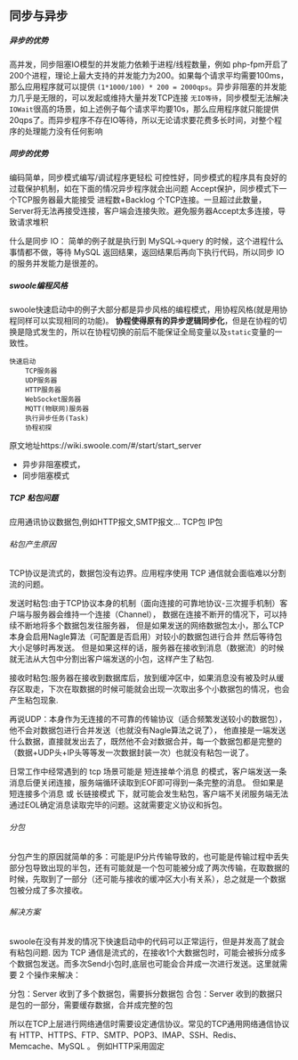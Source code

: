 ## 同步与异步

##### 异步的优势

高并发，同步阻塞IO模型的并发能力依赖于进程/线程数量，例如 php-fpm开启了200个进程，理论上最大支持的并发能力为200。如果每个请求平均需要100ms，
那么应用程序就可以提供 `(1*1000/100) * 200 = 2000qps`。异步非阻塞的并发能力几乎是无限的，可以发起或维持大量并发TCP连接
`无IO等待`，同步模型无法解决`IOWait`很高的场景，如上述例子每个请求平均要10s，那么应用程序就只能提供20qps了。而异步程序不存在IO等待，所以无论请求要花费多长时间，对整个程序的处理能力没有任何影响

##### 同步的优势

编码简单，同步模式编写/调试程序更轻松
可控性好，同步模式的程序具有良好的过载保护机制，如在下面的情况异步程序就会出问题
Accept保护，同步模式下一个TCP服务器最大能接受 进程数+Backlog 个TCP连接。一旦超过此数量，Server将无法再接受连接，客户端会连接失败。避免服务器Accept太多连接，导致请求堆积

什么是同步 IO：
简单的例子就是执行到 MySQL->query 的时候，这个进程什么事情都不做，等待 MySQL 返回结果，返回结果后再向下执行代码，所以同步 IO 的服务并发能力是很差的。

##### swoole编程风格 

swoole快速启动中的例子大部分都是异步风格的编程模式，用协程风格(就是用协程同样可以实现相同的功能)。
**协程使得原有的异步逻辑同步化**，但是在协程的切换是隐式发生的，所以在协程切换的前后不能保证全局变量以及`static`变量的一致性。

    快速启动
        TCP服务器
        UDP服务器
        HTTP服务器
        WebSocket服务器
        MQTT(物联网)服务器
        执行异步任务(Task)
        协程初探
        
原文地址https://wiki.swoole.com/#/start/start_server

 - 异步非阻塞模式，
 - 同步阻塞模式

##### TCP 粘包问题

应用通讯协议数据包,例如HTTP报文,SMTP报文...
TCP包
IP包

###### 粘包产生原因

TCP协议是流式的，数据包没有边界。应用程序使用 TCP 通信就会面临难以分割流的问题。

发送时粘包:由于TCP协议本身的机制（面向连接的可靠地协议-三次握手机制）客户端与服务器会维持一个连接（Channel），
数据在连接不断开的情况下，可以持续不断地将多个数据包发往服务器，
但是如果发送的网络数据包太小，那么TCP本身会启用Nagle算法（可配置是否启用）对较小的数据包进行合并 然后等待包大小足够时再发送。
但是如果这样的话，服务器在接收到消息（数据流）的时候就无法从大包中分割出客户端发送的小包，这样产生了粘包.

接收时粘包:服务器在接收到数据库后，放到缓冲区中，如果消息没有被及时从缓存区取走，下次在取数据的时候可能就会出现一次取出多个小数据包的情况，也会产生粘包现象.

再说UDP：本身作为无连接的不可靠的传输协议（适合频繁发送较小的数据包），他不会对数据包进行合并发送（也就没有Nagle算法之说了），
他直接是一端发送什么数据，直接就发出去了，既然他不会对数据合并，每一个数据包都是完整的（数据+UDP头+IP头等等发一次数据封装一次）也就没有粘包一说了。

日常工作中经常遇到的 tcp 场景可能是 短连接单个消息 的模式，客户端发送一条消息后便关闭连接，服务端循环读取到EOF即可得到一条完整的消息。
但如果是 短连接多个消息 或 长链接模式 下，就可能会发生粘包，客户端不关闭服务端无法通过EOL确定消息读取完毕的问题。这就需要定义协议和拆包。

###### 分包

分包产生的原因就简单的多：可能是IP分片传输导致的，也可能是传输过程中丢失部分包导致出现的半包，还有可能就是一个包可能被分成了两次传输，在取数据的时候，先取到了一部分（还可能与接收的缓冲区大小有关系），总之就是一个数据包被分成了多次接收。

###### 解决方案

swoole在没有并发的情况下快速启动中的代码可以正常运行，但是并发高了就会有粘包问题.
因为 TCP 通信是流式的，在接收1个大数据包时，可能会被拆分成多个数据包发送。而多次Send小包时,底层也可能会合并成一次进行发送。这里就需要 2 个操作来解决：

分包：Server 收到了多个数据包，需要拆分数据包
合包：Server 收到的数据只是包的一部分，需要缓存数据，合并成完整的包

所以在TCP上层进行网络通信时需要设定通信协议。常见的TCP通用网络通信协议有 HTTP、HTTPS、FTP、SMTP、POP3、IMAP、SSH、Redis、Memcache、MySQL 。
例如HTTP采用固定 